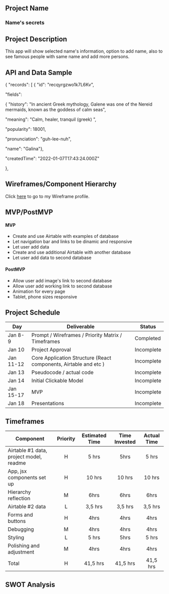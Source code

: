 ## Project Name

### Name's secrets

## Project Description

This app will show selected name's information, option to add name, also to see
famous people with same name and add more persons.

## API and Data Sample

{
"records":
[
{
"id": "recqyrgzwo1k7L6Kv",

"fields":

{
"history": "In ancient Greek mythology, Galene was one of the Nereid mermaids, known as the goddess of calm seas",

"meaning": "Calm, healer, tranquil (greek) ",

"popularity": 18001,

"pronunciation": "guh-lee-nuh",

"name": "Galina"},

"createdTime": "2022-01-07T17:43:24.000Z"

},

## Wireframes/Component Hierarchy

Click [here](https://whimsical.com/embed/TajS5gQaKGMY3FybDRehe4) to go to my Wireframe profile.

## MVP/PostMVP

#### MVP

- Create and use Airtable with examples of database
- Let navigation bar and links to be dinamic and responsive
- Let user add data
- Create and use additional Airtable with another database
- Let user add data to second database

#### PostMVP

- Allow user add image's link to second database
- Allow user add working link to second database
- Animation for every page
- Tablet, phone sizes responsive

## Project Schedule

| Day       | Deliverable                                                      | Status     |
| --------- | ---------------------------------------------------------------- | ---------- |
| Jan 8-9   | Prompt / Wireframes / Priority Matrix / Timeframes               | Completed  |
| Jan 10    | Project Approval                                                 | Incomplete |
| Jan 11-12 | Core Application Structure (React components, Airtable and etc ) | Incomplete |
| Jan 13    | Pseudocode / actual code                                         | Incomplete |
| Jan 14    | Initial Clickable Model                                          | Incomplete |
| Jan 15-17 | MVP                                                              | Incomplete |
| Jan 18    | Presentations                                                    | Incomplete |

## Timeframes

| Component                               | Priority | Estimated Time | Time Invested | Actual Time |
| --------------------------------------- | :------: | :------------: | :-----------: | :---------: |
| Airtable #1 data, project model, readme |    H     |     5 hrs      |     5hrs      |    5 hrs    |
| App, jsx components set up              |    H     |     10 hrs     |    10 hrs     |   10 hrs    |
| Hierarchy reflection                    |    M     |      6hrs      |     6hrs      |    6hrs     |
| Airtable #2 data                        |    L     |    3,5 hrs     |    3,5 hrs    |   3,5 hrs   |
| Forms and buttons                       |    H     |      4hrs      |     4hrs      |    4hrs     |
| Debugging                               |    M     |      4hrs      |     4hrs      |    4hrs     |
| Styling                                 |    L     |     5 hrs      |     5hrs      |    5 hrs    |
| Polishing and adjustment                |    M     |      4hrs      |     4hrs      |    4hrs     |
| Total                                   |    H     |    41,5 hrs    |   41,5 hrs    |  41,5 hrs   |

## SWOT Analysis
